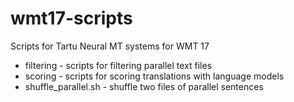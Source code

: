 # wmt17-scripts
Scripts for Tartu Neural MT systems for WMT 17
* filtering - scripts for filtering parallel text files 
* scoring - scripts for scoring translations with language models
* shuffle_parallel.sh - shuffle two files of parallel sentences